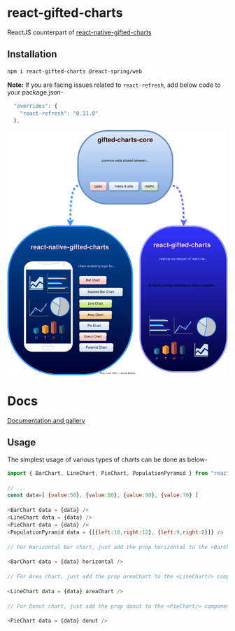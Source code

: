 # react-gifted-charts

ReactJS counterpart of [react-native-gifted-charts](https://github.com/Abhinandan-Kushwaha/react-native-gifted-charts)

## Installation 

```sh
npm i react-gifted-charts @react-spring/web
```

**Note:** If you are facing issues related to `react-refresh`, add below code to your package.json-
```js
  "overrides": {
    "react-refresh": "0.11.0"
  },
```

![Gifted charts](https://raw.githubusercontent.com/Abhinandan-Kushwaha/react-native-gifted-charts/14f8fa316ed9b2d6bd188ad73484c82fca857fe0/docs/dev/gifted-charts-architecture.drawio.svg)


# Docs

[Documentation and gallery](https://gifted-charts.web.app/)

## Usage

The simplest usage of various types of charts can be done as below-

```js
import { BarChart, LineChart, PieChart, PopulationPyramid } from "react-gifted-charts";

// ...
const data=[ {value:50}, {value:80}, {value:90}, {value:70} ]

<BarChart data = {data} />
<LineChart data = {data} />
<PieChart data = {data} />
<PopulationPyramid data = {[{left:10,right:12}, {left:9,right:8}]} />

// For Horizontal Bar chart, just add the prop horizontal to the <BarChart/> component

<BarChart data = {data} horizontal />

// For Area chart, just add the prop areaChart to the <LineChart/> component

<LineChart data = {data} areaChart />

// For Donut chart, just add the prop donut to the <PieChart/> component

<PieChart data = {data} donut />
```